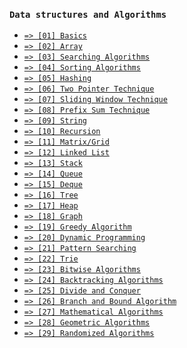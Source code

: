 ### `Data structures and Algorithms`

* [`=> [01] Basics`](doc/01-basics.md)
* [`=> [02] Array`](doc/02-array.md)
* [`=> [03] Searching Algorithms`](doc/03-searching-algorithms.md)
* [`=> [04] Sorting Algorithms`](doc/04-sorting-algorithms.md)
* [`=> [05] Hashing`](doc/05-hashing.md)
* [`=> [06] Two Pointer Technique`](doc/06-two-pointer-technique.md)
* [`=> [07] Sliding Window Technique`](doc/07-sliding-window-technique.md)
* [`=> [08] Prefix Sum Technique`](doc/08-prefix-sum-technique.md)
* [`=> [09] String`](doc/09-string.md)
* [`=> [10] Recursion`](doc/10-recursion.md)
* [`=> [11] Matrix/Grid`](doc/11-matrix-grid.md)
* [`=> [12] Linked List`](doc/12-linked-list.md)
* [`=> [13] Stack`](doc/13-stack.md)
* [`=> [14] Queue`](doc/14-queue.md)
* [`=> [15] Deque`](doc/15-deque.md)
* [`=> [16] Tree`](doc/16-tree.md)
* [`=> [17] Heap`](doc/17-heap.md)
* [`=> [18] Graph`](doc/18-graph.md)
* [`=> [19] Greedy Algorithm`](doc/19-greedy-algorithm.md)
* [`=> [20] Dynamic Programming`](doc/20-dynamic-programming.md)
* [`=> [21] Pattern Searching`](doc/21-pattern-searching.md)
* [`=> [22] Trie`](doc/22-trie.md)
* [`=> [23] Bitwise Algorithms`](doc/23-bitwise-algorithms.md)
* [`=> [24] Backtracking Algorithms`](doc/24-backtracking-algorithms.md)
* [`=> [25] Divide and Conquer`](doc/25-divide-and-conquer.md)
* [`=> [26] Branch and Bound Algorithm`](doc/26-branch-and-bound-algorithm.md)
* [`=> [27] Mathematical Algorithms`](doc/27-mathematical-algorithms.md)
* [`=> [28] Geometric Algorithms`](doc/28-geometric-algorithms.md)
* [`=> [29] Randomized Algorithms`](doc/29-randomized-algorithms.md)
